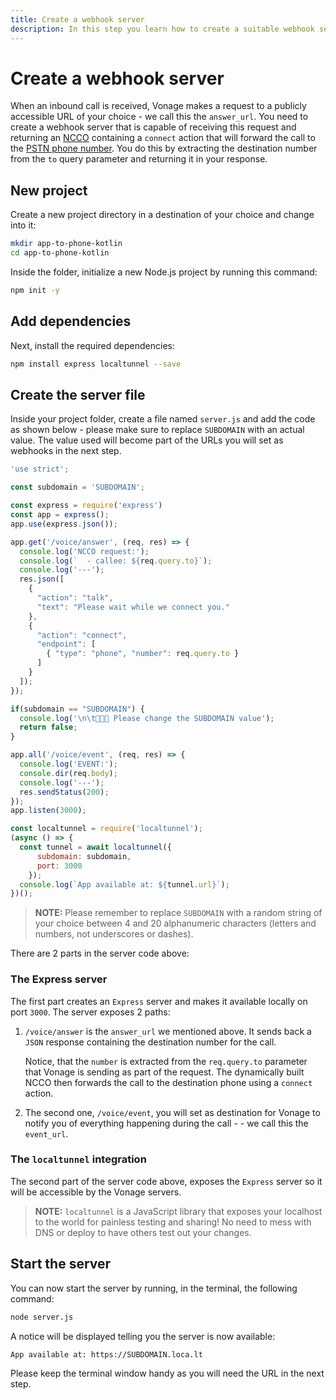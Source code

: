 ```yaml
---
title: Create a webhook server
description: In this step you learn how to create a suitable webhook server that supports an inbound call from a PSTN phone to a web app.
---
```


# Create a webhook server

When an inbound call is received, Vonage makes a request to a publicly accessible URL of your choice - we call this the `answer_url`. You need to create a webhook server that is capable of receiving this request and returning an [NCCO](/voice/voice-api/ncco-reference) containing a `connect` action that will forward the call to the [PSTN phone number](/concepts/guides/glossary#virtual-number). You do this by extracting the destination number from the `to` query parameter and returning it in your response.

## New project

Create a new project directory in a destination of your choice and change into it:

``` bash
mkdir app-to-phone-kotlin
cd app-to-phone-kotlin
```

Inside the folder, initialize a new Node.js project by running this command:

``` bash
npm init -y
```

## Add dependencies

Next, install the required dependencies:

``` bash
npm install express localtunnel --save
```

## Create the server file

Inside your project folder, create a file named `server.js` and add the code as shown below - please make sure to replace `SUBDOMAIN` with an actual value. The value used will become part of the URLs you will set as webhooks in the next step.

``` javascript
'use strict';

const subdomain = 'SUBDOMAIN';

const express = require('express')
const app = express();
app.use(express.json());

app.get('/voice/answer', (req, res) => {
  console.log('NCCO request:');
  console.log(`  - callee: ${req.query.to}`);
  console.log('---');
  res.json([ 
    { 
      "action": "talk", 
      "text": "Please wait while we connect you."
    },
    { 
      "action": "connect", 
      "endpoint": [ 
        { "type": "phone", "number": req.query.to } 
      ]
    }
  ]);
});

if(subdomain == "SUBDOMAIN") {
  console.log('\n\t🚨🚨🚨 Please change the SUBDOMAIN value');
  return false;
}

app.all('/voice/event', (req, res) => {
  console.log('EVENT:');
  console.dir(req.body);
  console.log('---');
  res.sendStatus(200);
});
app.listen(3000);

const localtunnel = require('localtunnel');
(async () => {
  const tunnel = await localtunnel({ 
      subdomain: subdomain, 
      port: 3000
    });
  console.log(`App available at: ${tunnel.url}`);
})();
```

> **NOTE:** Please remember to replace `SUBDOMAIN` with a random string of your choice between 4 and 20 alphanumeric characters (letters and numbers, not underscores or dashes).


There are 2 parts in the server code above:


### The Express server

The first part creates an `Express` server and makes it available locally on port `3000`. The server exposes 2 paths:

1. `/voice/answer` is the `answer_url` we mentioned above. It sends back a `JSON` response containing the destination number for the call. 
   
    Notice, that the `number` is extracted from the `req.query.to` parameter that Vonage is sending as part of the request. The dynamically built NCCO then forwards the call to the destination phone using a `connect` action.

2. The second one, `/voice/event`, you will set as destination for Vonage to notify you of everything happening during the call - - we call this the `event_url`.


### The `localtunnel`  integration

The second part of the server code above, exposes the `Express` server so it will be accessible by the Vonage servers.

> **NOTE:** `localtunnel` is a JavaScript library that exposes your localhost to the world for painless testing and sharing! No need to mess with DNS or deploy to have others test out your changes.


## Start the server

You can now start the server by running, in the terminal, the following command:

``` bash
node server.js
```

A notice will be displayed telling you the server is now available:

```
App available at: https://SUBDOMAIN.loca.lt
```

Please keep the terminal window handy as you will need the URL in the next step.
